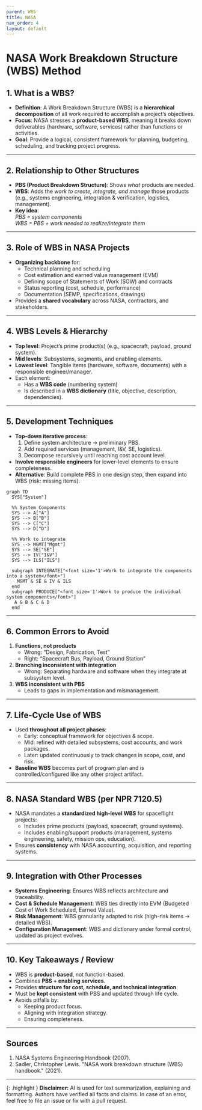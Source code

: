 ```yaml
---
parent: WBS
title: NASA
nav_order: 4
layout: default
---
```


# NASA Work Breakdown Structure (WBS) Method

## 1. What is a WBS?

- **Definition**: A Work Breakdown Structure (WBS) is a **hierarchical decomposition** of all work required to accomplish a project’s objectives.
- **Focus**: NASA stresses a **product-based WBS**, meaning it breaks down deliverables (hardware, software, services) rather than functions or activities.
- **Goal**: Provide a logical, consistent framework for planning, budgeting, scheduling, and tracking project progress.

---

## 2. Relationship to Other Structures

- **PBS (Product Breakdown Structure)**: Shows _what_ products are needed.
- **WBS**: Adds the _work to create, integrate, and manage_ those products (e.g., systems engineering, integration & verification, logistics, management).
- **Key idea**:  
    _PBS = system components_  
    _WBS = PBS + work needed to realize/integrate them_

---

## 3. Role of WBS in NASA Projects

- **Organizing backbone** for:
    - Technical planning and scheduling
    - Cost estimation and earned value management (EVM)
    - Defining scope of Statements of Work (SOW) and contracts
    - Status reporting (cost, schedule, performance)
    - Documentation (SEMP, specifications, drawings)
- Provides a **shared vocabulary** across NASA, contractors, and stakeholders.

---

## 4. WBS Levels & Hierarchy

- **Top level**: Project’s prime product(s) (e.g., spacecraft, payload, ground system).
- **Mid levels**: Subsystems, segments, and enabling elements.
- **Lowest level**: Tangible items (hardware, software, documents) with a responsible engineer/manager.
- Each element:
    - Has a **WBS code** (numbering system)
    - Is described in a **WBS dictionary** (title, objective, description, dependencies).

---

## 5. Development Techniques

- **Top-down iterative process**:
    1. Define system architecture → preliminary PBS.
    2. Add required services (management, I&V, SE, logistics).
    3. Decompose recursively until reaching cost account level.
- **Involve responsible engineers** for lower-level elements to ensure completeness.
- **Alternative**: Build complete PBS in one design step, then expand into WBS (risk: missing items).

```mermaid
graph TD
  SYS["System"]

  %% System Components
  SYS --> A["A"]
  SYS --> B["B"]
  SYS --> C["C"]
  SYS --> D["D"]

  %% Work to integrate
  SYS --> MGMT["Mgmt"]
  SYS --> SE["SE"]
  SYS --> IV["I&V"]
  SYS --> ILS["ILS"]

  subgraph INTEGRATE["<font size='1'>Work to integrate the components into a system</font>"]
    MGMT & SE & IV & ILS
  end
  subgraph PRODUCE["<font size='1'>Work to produce the individual system components</font>"]
   A & B & C & D
  end
```

---

## 6. Common Errors to Avoid

1. **Functions, not products**
    - Wrong: “Design, Fabrication, Test”
    - Right: “Spacecraft Bus, Payload, Ground Station”
2. **Branching inconsistent with integration**
    - Wrong: Separating hardware and software when they integrate at subsystem level.
3. **WBS inconsistent with PBS**
    - Leads to gaps in implementation and mismanagement.

---

## 7. Life-Cycle Use of WBS

- Used **throughout all project phases**:
    - Early: conceptual framework for objectives & scope.
    - Mid: refined with detailed subsystems, cost accounts, and work packages.
    - Later: updated continuously to track changes in scope, cost, and risk.
- **Baseline WBS** becomes part of program plan and is controlled/configured like any other project artifact.

---

## 8. NASA Standard WBS (per NPR 7120.5)

- NASA mandates a **standardized high-level WBS** for spaceflight projects:
    - Includes prime products (payload, spacecraft, ground systems).
    - Includes enabling/support products (management, systems engineering, safety, mission ops, education).
- Ensures **consistency** with NASA accounting, acquisition, and reporting systems.

---

## 9. Integration with Other Processes

- **Systems Engineering**: Ensures WBS reflects architecture and traceability.
- **Cost & Schedule Management**: WBS ties directly into EVM (Budgeted Cost of Work Scheduled, Earned Value).
- **Risk Management**: WBS granularity adapted to risk (high-risk items → detailed WBS).
- **Configuration Management**: WBS and dictionary under formal control, updated as project evolves.

---

## 10. Key Takeaways / Review

- WBS is **product-based**, not function-based.
- Combines **PBS + enabling services**.
- Provides **structure for cost, schedule, and technical integration**.
- Must be **kept consistent** with PBS and updated through life cycle.
- Avoids pitfalls by:
    - Keeping product focus.
    - Aligning with integration strategy.
    - Ensuring completeness.

---

## Sources

1. NASA Systems Engineering Handbook (2007).
2. Sadler, Christopher Lewis. "NASA work breakdown structure (WBS) handbook." (2021).

---

{: .highlight }
**Disclaimer:** AI is used for text summarization, explaining and formatting. Authors have verified all facts and claims. In case of an error, feel free to file an issue or fix with a pull request.